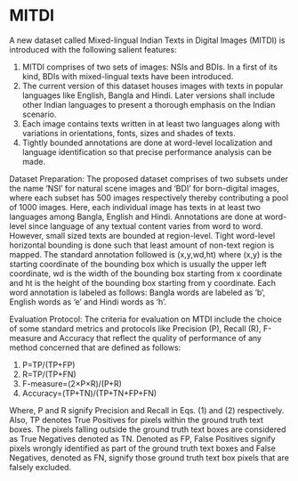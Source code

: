 # MITDI
A new dataset called Mixed-lingual Indian Texts in Digital Images (MITDI) is introduced with the following salient features:
1.	MITDI comprises of two sets of images: NSIs and BDIs. In a first of its kind, BDIs with mixed-lingual texts have been introduced.
2.	The current version of this dataset houses images with texts in popular languages like English, Bangla and Hindi. Later versions shall include other Indian languages to present a thorough emphasis on the Indian scenario.
3.	Each image contains texts written in at least two languages along with variations in orientations, fonts, sizes and shades of texts.
4.	Tightly bounded annotations are done at word-level localization and language identification so that precise performance analysis can be made.

Dataset Preparation:
The proposed dataset comprises of two subsets under the name ‘NSI’ for natural scene images and ‘BDI’ for born-digital images, where each subset has 500 images respectively thereby contributing a pool of 1000 images. Here, each individual image has texts in at least two languages among Bangla, English and Hindi.
Annotations are done at word-level since language of any textual content varies from word to word. However, small sized texts are bounded at region-level. Tight word-level horizontal bounding is done such that least amount of non-text region is mapped.
The standard annotation followed is (x,y,wd,ht) where (x,y) is the starting coordinate of the bounding box which is usually the upper left coordinate, wd is the width of the bounding box starting from x coordinate and ht is the height of the bounding box starting from y coordinate.
Each word annotation is labeled as follows: Bangla words are labeled as ‘b’, English words as ‘e’ and Hindi words as ‘h’.

Evaluation Protocol:
The criteria for evaluation on MTDI include the choice of some standard metrics and protocols like Precision (P), Recall (R), F-measure and Accuracy that reflect the quality of performance of any method concerned that are defined as follows:

1. P=TP/(TP+FP)
2. R=TP/(TP+FN)
3. F-measure=(2×P×R)/(P+R)
4. Accuracy=(TP+TN)/(TP+TN+FP+FN)

Where, P and R signify Precision and Recall in Eqs. (1) and (2) respectively.
Also, TP denotes True Positives for pixels within the ground truth text boxes.
The pixels falling outside the ground truth text boxes are considered as True Negatives denoted as TN.
Denoted as FP, False Positives signify pixels wrongly identified as part of the ground truth text boxes and False Negatives, denoted as FN, signify those ground truth text box pixels that are falsely excluded.

